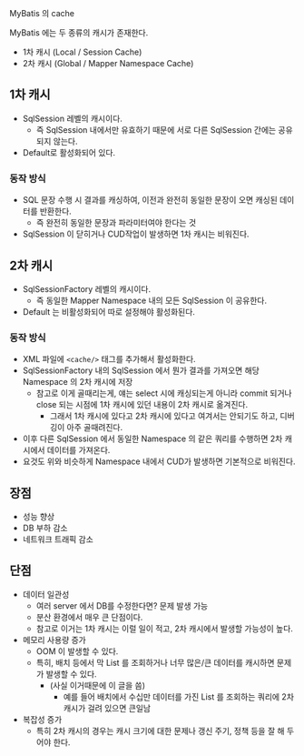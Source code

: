 MyBatis 의 cache

MyBatis 에는 두 종류의 캐시가 존재한다.

- 1차 캐시 (Local / Session Cache)
- 2차 캐시 (Global / Mapper Namespace Cache)

## 1차 캐시

- SqlSession 레벨의 캐시이다.
    - 즉 SqlSession 내에서만 유효하기 때문에 서로 다른 SqlSession 간에는 공유되지 않는다.
- Default로 활성화되어 있다.

### 동작 방식

- SQL 문장 수행 시 결과를 캐싱하여, 이전과 완전히 동일한 문장이 오면 캐싱된 데이터를 반환한다.
    - 즉 완전히 동일한 문장과 파라미터여야 한다는 것
- SqlSession 이 닫히거나 CUD작업이 발생하면 1차 캐시는 비워진다.

## 2차 캐시

- SqlSessionFactory 레벨의 캐시이다.
    - 즉 동일한 Mapper Namespace 내의 모든 SqlSession 이 공유한다.
- Default 는 비활성화되어 따로 설정해야 활성화된다.

### 동작 방식

- XML 파일에 `<cache/>` 태그를 추가해서 활성화한다.
- SqlSessionFactory 내의 SqlSession 에서 뭔가 결과를 가져오면 해당 Namespace 의 2차 캐시에 저장
    - 참고로 이게 골때리는게, 얘는 select 시에 캐싱되는게 아니라 commit 되거나 close 되는 시점에 1차 캐시에 있던 내용이 2차 캐시로 옮겨진다.
        - 그래서 1차 캐시에 있다고 2차 캐시에 있다고 여겨서는 안되기도 하고, 디버깅이 아주 골때려진다.
- 이후 다른 SqlSession 에서 동일한 Namespace 의 같은 쿼리를 수행하면 2차 캐시에서 데이터를 가져온다.
- 요것도 위와 비슷하게 Namespace 내에서 CUD가 발생하면 기본적으로 비워진다.

## 장점

- 성능 향상
- DB 부하 감소
- 네트워크 트래픽 감소

## 단점

- 데이터 일관성
    - 여러 server 에서 DB를 수정한다면? 문제 발생 가능
    - 분산 환경에서 매우 큰 단점이다.
    - 참고로 이거는 1차 캐시는 이럴 일이 적고, 2차 캐시에서 발생할 가능성이 높다.
- 메모리 사용량 증가
    - OOM 이 발생할 수 있다.
    - 특히, 배치 등에서 막 List 를 조회하거나 너무 많은/큰 데이터를 캐시하면 문제가 발생할 수 있다.
        - (사실 이거때문에 이 글을 씀)
            - 예를 들어 배치에서 수십만 데이터를 가진 List 를 조회하는 쿼리에 2차 캐시가 걸려 있으면 큰일남
- 복잡성 증가
    - 특히 2차 캐시의 경우는 캐시 크기에 대한 문제나 갱신 주기, 정책 등을 잘 해 두어야 한다.
